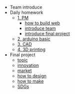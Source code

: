 <!-- 侧边栏 docs/_sidebar.md -->
- Team introduce
- Daily homework
  - [1. PM]()
    - [how to build web](class/1pm/1pm-web.md)
    - [introduce team]()
    - [introduce final project]()
  - [2. arduino basic]()
  - [3. CAD]()
  - [4. 3D printing]()
- Final project
  - [topic]()
  - [innovation]()
  - [market]()
  - [how to design]()
  - [how to make]()
  - [SDGs]()